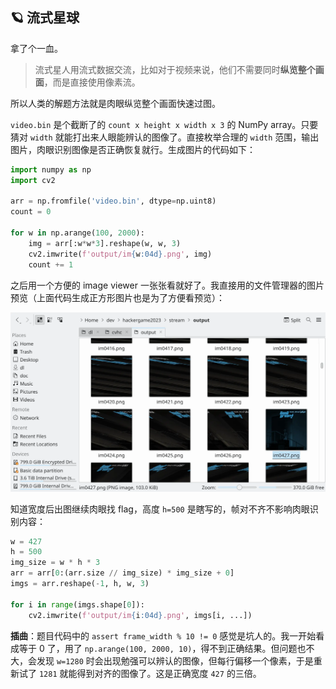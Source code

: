 ## 🪐 流式星球

拿了个一血。

> 流式星人用流式数据交流，比如对于视频来说，他们不需要同时**纵览整个画面**，而是直接使用像素流。

所以人类的解题方法就是肉眼纵览整个画面快速过图。

`video.bin` 是个截断了的 `count x height x width x 3` 的 NumPy array。只要猜对 `width` 就能打出来人眼能辨认的图像了。直接枚举合理的 `width` 范围，输出图片，肉眼识别图像是否正确恢复就行。生成图片的代码如下：

```python
import numpy as np
import cv2

arr = np.fromfile('video.bin', dtype=np.uint8)
count = 0

for w in np.arange(100, 2000):
    img = arr[:w*w*3].reshape(w, w, 3)
    cv2.imwrite(f'output/im{w:04d}.png', img)
    count += 1
```

之后用一个方便的 image viewer 一张张看就好了。我直接用的文件管理器的图片预览（上面代码生成正方形图片也是为了方便看预览）：

![stream-planet.webp](res/stream-planet.webp)

知道宽度后出图继续肉眼找 flag，高度 `h=500` 是瞎写的，帧对不齐不影响肉眼识别内容：

```python
w = 427
h = 500
img_size = w * h * 3
arr = arr[0:(arr.size // img_size) * img_size + 0]
imgs = arr.reshape(-1, h, w, 3)

for i in range(imgs.shape[0]):
    cv2.imwrite(f'output/im{i:04d}.png', imgs[i, ...])
```

**插曲**：题目代码中的 `assert frame_width % 10 != 0` 感觉是坑人的。我一开始看成等于 0 了，用了 `np.arange(100, 2000, 10)`，得不到正确结果。但问题也不大，会发现 `w=1280` 时会出现勉强可以辨认的图像，但每行偏移一个像素，于是重新试了 `1281` 就能得到对齐的图像了。这是正确宽度 `427` 的三倍。